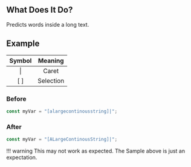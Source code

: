 ## What Does It Do?

Predicts words inside a long text.

## Example

| Symbol |  Meaning  |
|:------:|:---------:|
| &vert; |   Caret   |
|  [ ]   | Selection |

### Before

```javascript
const myVar = "[alargecontinousstring]|";
```

### After

```javascript
const myVar = "[ALargeContinousString]|";
```

[//]: # (@formatter:off)
!!! warning
    This may not work as expected.
    The Sample above is just an expectation.
